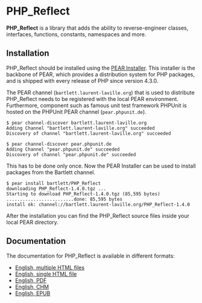 PHP_Reflect
===========

**PHP_Reflect** is a library that
adds the ability to reverse-engineer classes, interfaces, functions, constants, namespaces and more.

Installation
------------

PHP_Reflect should be installed using the [PEAR Installer](http://pear.php.net/).
This installer is the backbone of PEAR, which provides a distribution system for PHP packages, 
and is shipped with every release of PHP since version 4.3.0.

The PEAR channel (`bartlett.laurent-laville.org`) that is used to distribute PHP_Reflect
needs to be registered with the local PEAR environment. 
Furthermore, component such as famous unit test framework PHPUnit is hosted
on the PHPUnit PEAR channel (`pear.phpunit.de`).

    $ pear channel-discover bartlett.laurent-laville.org
    Adding Channel "bartlett.laurent-laville.org" succeeded
    Discovery of channel "bartlett.laurent-laville.org" succeeded

    $ pear channel-discover pear.phpunit.de
    Adding Channel "pear.phpunit.de" succeeded
    Discovery of channel "pear.phpunit.de" succeeded
    
This has to be done only once. Now the PEAR Installer can be used to install packages from the Bartlett channel.

    $ pear install bartlett/PHP_Reflect
    downloading PHP_Reflect-1.4.0.tgz ...
    Starting to download PHP_Reflect-1.4.0.tgz (85,595 bytes)
    .........................done: 85,595 bytes
    install ok: channel://bartlett.laurent-laville.org/PHP_Reflect-1.4.0

After the installation you can find the PHP_Reflect source files inside your local PEAR directory.


Documentation
-------------

The documentation for PHP_Reflect is available in different formats:

* [English, multiple HTML files](http://php5.laurent-laville.org/reflect/manual/1.4/en/index.html)
* [English, single HTML file](http://php5.laurent-laville.org/reflect/manual/1.4/en/phpreflect-book.html)
* [English, PDF](http://php5.laurent-laville.org/reflect/manual/1.4/en/phpreflect-book.pdf)
* [English, CHM](http://php5.laurent-laville.org/reflect/manual/1.4/en/phpreflect-book.chm.zip)
* [English, EPUB](http://php5.laurent-laville.org/reflect/manual/1.4/en/phpreflect-book.epub.zip)
